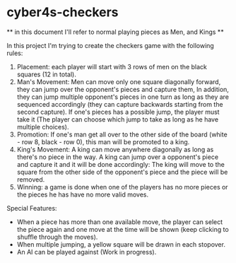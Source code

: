 # cyber4s-checkers

** in this document I'll refer to normal playing pieces as Men, and Kings **

In this project I'm trying to create the checkers game with the following rules:
1. Placement: each player will start with 3 rows of men on the black squares (12 in total).
2. Man's Movement: Men can move only one square diagonally forward, they can jump over the opponent's pieces and capture them, In addition, they can jump multiple opponent's pieces in one turn as long as they are sequenced accordingly (they can capture backwards starting from the second capture). If one's pieces has a possible jump, the player must take it (The player can choose which jump to take as long as he have multiple choices).
3. Promotion: If one's man get all over to the other side of the board (white - row 8, black - row 0), this man will be promoted to a king.
4. King's Movement: A king can move anywhere diagonally as long as there's no piece in the way. A king can jump over a opponent's piece and capture it and it will be done accordingly: The king will move to the square from the other side of the opponent's piece and the piece will be removed.
5. Winning: a game is done when one of the players has no more pieces or the pieces he has have no more valid moves.

Special Features:
 - When a piece has more than one available move, the player can select the piece again and one move at the time will be shown (keep clicking to shuffle through the moves).
 - When multiple jumping, a yellow square will be drawn in each stopover.
 - An AI can be played against (Work in progress).
